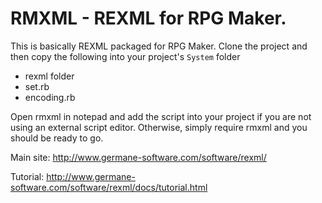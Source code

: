 RMXML - REXML for RPG Maker.
=====
This is basically REXML packaged for RPG Maker.
Clone the project and then copy the following into your project's `System` folder

* rexml folder
* set.rb
* encoding.rb

Open rmxml in notepad and add the script into your project if you
are not using an external script editor. Otherwise, simply require
rmxml and you should be ready to go.

Main site:
http://www.germane-software.com/software/rexml/

Tutorial:
http://www.germane-software.com/software/rexml/docs/tutorial.html
